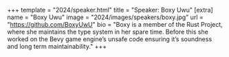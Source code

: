 +++
template = "2024/speaker.html"
title = "Speaker: Boxy Uwu"
[extra]
  name = "Boxy Uwu"
  image = "2024/images/speakers/boxy.jpg"
  url = "https://github.com/BoxyUwU"
  bio = "Boxy is a member of the Rust Project, where she maintains the type system in her spare time. Before this she worked on the Bevy game engine’s unsafe code ensuring it’s soundness and long term maintainability."
+++
